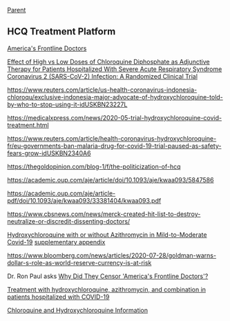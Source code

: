 [Parent](#pages/blog/cv19/index)

## HCQ Treatment Platform

[America's Frontline Doctors](#pages/blog/cv19/frontline)

[Effect of High vs Low Doses of Chloroquine Diphosphate as Adjunctive Therapy for Patients Hospitalized With Severe Acute Respiratory Syndrome Coronavirus 2 (SARS-CoV-2) Infection: A Randomized Clinical Trial](https://jamanetwork.com/journals/jamanetworkopen/fullarticle/2765499)

https://www.reuters.com/article/us-health-coronavirus-indonesia-chloroqu/exclusive-indonesia-major-advocate-of-hydroxychloroquine-told-by-who-to-stop-using-it-idUSKBN23227L


https://medicalxpress.com/news/2020-05-trial-hydroxychloroquine-covid-treatment.html

https://www.reuters.com/article/health-coronavirus-hydroxychloroquine-fr/eu-governments-ban-malaria-drug-for-covid-19-trial-paused-as-safety-fears-grow-idUSKBN2340A6

https://thegoldopinion.com/blog-1/f/the-politicization-of-hcq

https://academic.oup.com/aje/article/doi/10.1093/aje/kwaa093/5847586

https://academic.oup.com/aje/article-pdf/doi/10.1093/aje/kwaa093/33381404/kwaa093.pdf



https://www.cbsnews.com/news/merck-created-hit-list-to-destroy-neutralize-or-discredit-dissenting-doctors/



[Hydroxychloroquine with or without Azithromycin in Mild-to-Moderate Covid-19](https://www.nejm.org/doi/full/10.1056/NEJMoa2019014) [supplementary appendix](nejmoa2019014_appendix.pdf)


https://www.bloomberg.com/news/articles/2020-07-28/goldman-warns-dollar-s-role-as-world-reserve-currency-is-at-risk


Dr. Ron Paul asks
[Why Did They Censor 'America's Frontline Doctors'?](https://www.youtube.com/watch?v=rTfZyRrADdA)


[Treatment with hydroxychloroquine, azithromycin, and combination in patients hospitalized with COVID-19](https://www.ncbi.nlm.nih.gov/pmc/articles/PMC7330574/)

[Chloroquine and Hydroxychloroquine Information](https://www.mbp.ms.gov/Pages/Chloroquine-and-Hydroxychloroquine-Information.aspx)
